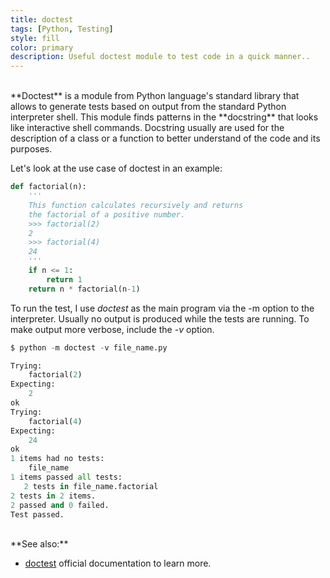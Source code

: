 ```yaml
---
title: doctest
tags: [Python, Testing]
style: fill
color: primary
description: Useful doctest module to test code in a quick manner..
---
```


<br>
**Doctest** is a module from Python language's standard library that allows to generate tests based on output from the standard Python interpreter shell. This module finds patterns in the **docstring** that looks like interactive shell commands. Docstring usually are used for the description of a class or a function to better understand of the code and its purposes.

Let's look at the use case of doctest in an example:

```python
def factorial(n):
    '''
    This function calculates recursively and returns
    the factorial of a positive number.
    >>> factorial(2)
    2
    >>> factorial(4)
    24
    '''
    if n <= 1:
        return 1
    return n * factorial(n-1)
```

To run the test, I use _doctest_ as the main program via the -m option to the interpreter. Usually no output is produced while the tests are running. To make output more verbose, include the _-v_ option.

```python
$ python -m doctest -v file_name.py

Trying:
    factorial(2)
Expecting:
    2
ok
Trying:
    factorial(4)
Expecting:
    24
ok
1 items had no tests:
    file_name
1 items passed all tests:
   2 tests in file_name.factorial
2 tests in 2 items.
2 passed and 0 failed.
Test passed.
```

<br>
**See also:**

- [doctest](https://docs.python.org/3/library/doctest.html)
  official documentation to learn more.
